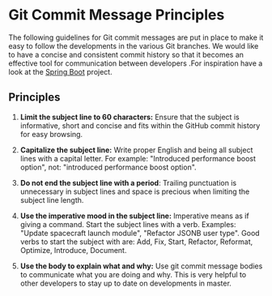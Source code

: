 # Git Commit Message Principles

The following guidelines for Git commit messages are put in place to make it easy to follow the developments in the various Git branches. We would like to have a concise and consistent commit history so that it becomes an effective tool for communication between developers .For inspiration have a look at the [Spring Boot](https://github.com/spring-projects/spring-boot/commits/master) project.


## Principles

1. **Limit the subject line to 60 characters:** Ensure that the subject is informative, short and concise and fits within the GitHub commit history for easy browsing.

2. **Capitalize the subject line:** Write proper English and being all subject lines with a capital letter. For example: "Introduced performance boost option", not: "introduced performance boost option".

3. **Do not end the subject line with a period**: Trailing punctuation is unnecessary in subject lines and space is precious when limiting the subject line length.

4. **Use the imperative mood in the subject line:** Imperative means as if giving a command. Start the subject lines with a verb. Examples: "Update spacecraft launch module", "Refactor JSONB user type". Good verbs to start the subject with are: Add, Fix, Start, Refactor, Reformat, Optimize, Introduce, Document.

5. **Use the body to explain what and why:** Use git commit message bodies to communicate what you are doing and why. This is very helpful to other developers to stay up to date on developments in master.


